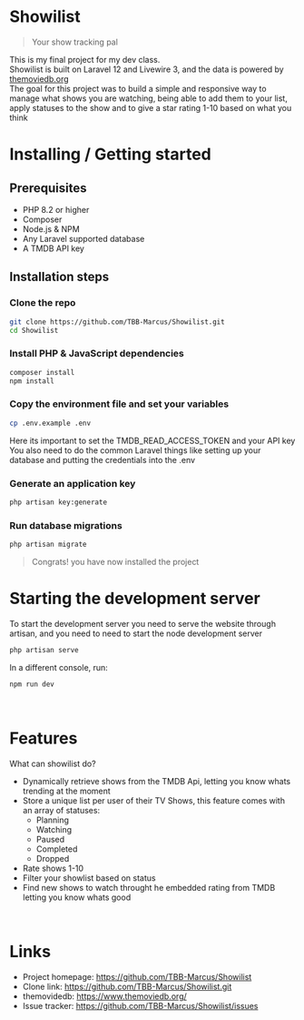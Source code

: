 # Showilist
> Your show tracking pal 

This is my final project for my dev class. <br>
Showilist is built on Laravel 12 and Livewire 3, and the data is powered by <u><a href="themoviedb.org">themoviedb.org</a></u> <br>
The goal for this project was to build a simple and responsive way to manage what shows you are watching, being able to add them to your list, apply statuses to the show and to give a star rating 1-10 based on what you think <br>

# Installing / Getting started

## Prerequisites
- PHP 8.2 or higher
- Composer
- Node.js & NPM
- Any Laravel supported database
- A TMDB API key

## Installation steps

### **Clone the repo**
```bash
git clone https://github.com/TBB-Marcus/Showilist.git
cd Showilist
```

### **Install PHP & JavaScript dependencies**
```bash
composer install
npm install
```

### **Copy the environment file and set your variables**
```bash
cp .env.example .env
```
Here its important to set the TMDB_READ_ACCESS_TOKEN and your API key <br>
You also need to do the common Laravel things like setting up your database and putting the credentials into the .env

### **Generate an application key**
```bash
php artisan key:generate
```

### **Run database migrations**
```bash
php artisan migrate
```

> Congrats! you have now installed the project

# Starting the development server
To start the development server you need to serve the website through artisan, and you need to need to start the node development server
```bash
php artisan serve
```
In a different console, run:
```bash
npm run dev
```
<br>

# Features
What can showilist do?
- Dynamically retrieve shows from the TMDB Api, letting you know whats trending at the moment
- Store a unique list per user of their TV Shows, this feature comes with an array of statuses:
    - Planning
    - Watching
    - Paused
    - Completed
    - Dropped
- Rate shows 1-10
- Filter your showlist based on status
- Find new shows to watch throught he embedded rating from TMDB letting you know whats good
<br>

# Links
- Project homepage: https://github.com/TBB-Marcus/Showilist
- Clone link: https://github.com/TBB-Marcus/Showilist.git
- themovidedb: https://www.themoviedb.org/
- Issue tracker: https://github.com/TBB-Marcus/Showilist/issues
